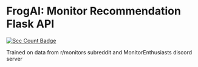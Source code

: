 # FrogAI: Monitor Recommendation Flask API

[![Scc Count Badge](https://sloc.xyz/github/theNullCrown/FrogAI/?category=code)](https://github.com/theNullCrown/FrogAI/)

Trained on data from r/monitors subreddit and MonitorEnthusiasts discord server

